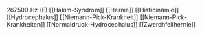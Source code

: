 267500 Hz (E)
[[Hakim-Syndrom]]
[[Hernie]]
[[Histidinämie]]
[[Hydrocephalus]]
[[Niemann-Pick-Krankheit]]
[[Niemann-Pick-Krankheiten]]
[[Normaldruck-Hydrocephalus]]
[[Zwerchfellhernie]]